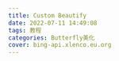 ```yaml
---
title: Custom Beautify
date: 2022-07-11 14:49:08
tags: 教程
categories: Butterfly美化
cover: bing-api.xlenco.eu.org
---
```



